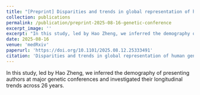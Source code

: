 ```yaml
---
title: "[Preprint] Disparities and trends in global representation of human genetics conferences: a 26-year longitudinal study of ASHG and ESHG."
collection: publications
permalink: /publication/preprint-2025-08-16-genetic-conference
excerpt_image: ''
excerpt: "In this study, led by Hao Zheng, we inferred the demography of presenting authors at major genetic conferences and investigated their longitudinal trends across 26 years."
date: 2025-08-16
venue: 'medRxiv'
paperurl: 'https://doi.org/10.1101/2025.08.12.25333491'
citation: 'Disparities and trends in global representation of human genetics conferences: a 26-year longitudinal study of ASHG and ESHG, H. Zheng, Y. Wang, Y. Tanigawa, J. S. Ong, S. MacGregor, L. Liang, M. Kellis, X. Han. medRxiv, 2025.08.12.25333491 (2025).'
---
```

<!-- ispublishedpreprint: "True" -->

In this study, led by Hao Zheng, we inferred the demography of presenting authors at major genetic conferences and investigated their longitudinal trends across 26 years.
